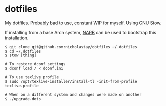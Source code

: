 # dotfiles

My dotfiles. Probably bad to use, constant WIP for myself. Using GNU Stow.

If installing from a base Arch system, [NARB](https://github.com/nicholastay/narb) can be used to bootstrap this installation.

```
$ git clone git@github.com:nicholastay/dotfiles ~/.dotfiles
$ cd ~/.dotfiles
$ stow [thing]

# To restore dconf settings
$ dconf load / < dconf.ini

# To use texlive profile
$ sudo /opt/texlive-installer/install-tl -init-from-profile texlive.profile

# When on a different system and changes were made on another
$ ./upgrade-dots
```
